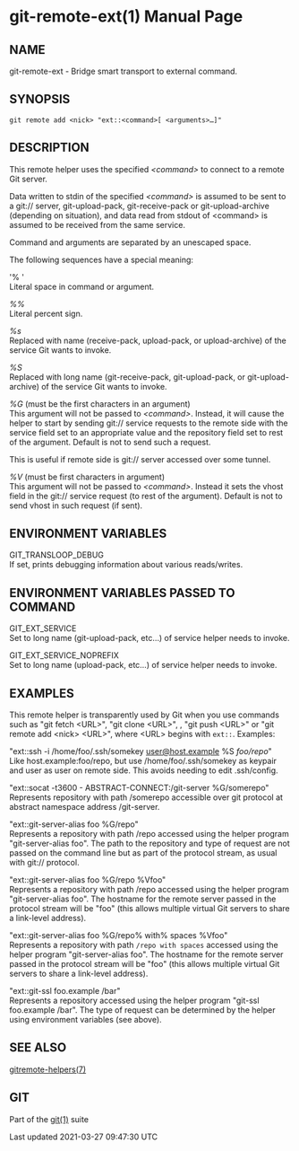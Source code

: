 # git-remote-ext(1) Manual Page

## NAME

git-remote-ext - Bridge smart transport to external command.

## SYNOPSIS

    git remote add <nick> "ext::<command>[ <arguments>…​]"

## DESCRIPTION

This remote helper uses the specified _&lt;command&gt;_ to connect to a remote Git server.

Data written to stdin of the specified _&lt;command&gt;_ is assumed to be sent to a git:// server, git-upload-pack, git-receive-pack or git-upload-archive (depending on situation), and data read from stdout of &lt;command&gt; is assumed to be received from the same service.

Command and arguments are separated by an unescaped space.

The following sequences have a special meaning:

'% '  
Literal space in command or argument.

_%%_  
Literal percent sign.

_%s_  
Replaced with name (receive-pack, upload-pack, or upload-archive) of the service Git wants to invoke.

_%S_  
Replaced with long name (git-receive-pack, git-upload-pack, or git-upload-archive) of the service Git wants to invoke.

_%G_ (must be the first characters in an argument)  
This argument will not be passed to _&lt;command&gt;_. Instead, it will cause the helper to start by sending git:// service requests to the remote side with the service field set to an appropriate value and the repository field set to rest of the argument. Default is not to send such a request.

This is useful if remote side is git:// server accessed over some tunnel.

_%V_ (must be first characters in argument)  
This argument will not be passed to _&lt;command&gt;_. Instead it sets the vhost field in the git:// service request (to rest of the argument). Default is not to send vhost in such request (if sent).

## ENVIRONMENT VARIABLES

GIT_TRANSLOOP_DEBUG  
If set, prints debugging information about various reads/writes.

## ENVIRONMENT VARIABLES PASSED TO COMMAND

GIT_EXT_SERVICE  
Set to long name (git-upload-pack, etc…​) of service helper needs to invoke.

GIT_EXT_SERVICE_NOPREFIX  
Set to long name (upload-pack, etc…​) of service helper needs to invoke.

## EXAMPLES

This remote helper is transparently used by Git when you use commands such as "git fetch &lt;URL&gt;", "git clone &lt;URL&gt;", , "git push &lt;URL&gt;" or "git remote add &lt;nick&gt; &lt;URL&gt;", where &lt;URL&gt; begins with `ext::`. Examples:

"ext::ssh -i /home/foo/.ssh/somekey user@host.example %S _foo/repo_"  
Like host.example:foo/repo, but use /home/foo/.ssh/somekey as keypair and user as user on remote side. This avoids needing to edit .ssh/config.

"ext::socat -t3600 - ABSTRACT-CONNECT:/git-server %G/somerepo"  
Represents repository with path /somerepo accessible over git protocol at abstract namespace address /git-server.

"ext::git-server-alias foo %G/repo"  
Represents a repository with path /repo accessed using the helper program "git-server-alias foo". The path to the repository and type of request are not passed on the command line but as part of the protocol stream, as usual with git:// protocol.

"ext::git-server-alias foo %G/repo %Vfoo"  
Represents a repository with path /repo accessed using the helper program "git-server-alias foo". The hostname for the remote server passed in the protocol stream will be "foo" (this allows multiple virtual Git servers to share a link-level address).

"ext::git-server-alias foo %G/repo% with% spaces %Vfoo"  
Represents a repository with path `/repo with spaces` accessed using the helper program "git-server-alias foo". The hostname for the remote server passed in the protocol stream will be "foo" (this allows multiple virtual Git servers to share a link-level address).

"ext::git-ssl foo.example /bar"  
Represents a repository accessed using the helper program "git-ssl foo.example /bar". The type of request can be determined by the helper using environment variables (see above).

## SEE ALSO

[gitremote-helpers(7)](gitremote-helpers.html)

## GIT

Part of the [git(1)](git.html) suite

Last updated 2021-03-27 09:47:30 UTC
